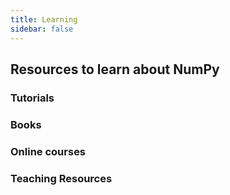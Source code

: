 ```yaml
---
title: Learning
sidebar: false
---
```


## Resources to learn about NumPy

### Tutorials

### Books

### Online courses

### Teaching Resources
